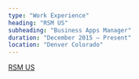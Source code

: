 ```yaml
---
type: "Work Experience"
heading: "RSM US"
subheading: "Business Apps Manager"
duration: "December 2015 – Present"
location: "Denver Colorado"
---
```


<a href="http://www.rsmus.com/" target="_blank">RSM US</a>
